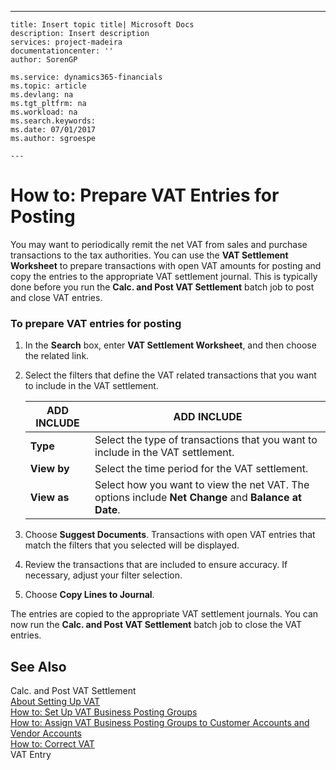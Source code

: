 ---
    title: Insert topic title| Microsoft Docs
    description: Insert description
    services: project-madeira
    documentationcenter: ''
    author: SorenGP

    ms.service: dynamics365-financials
    ms.topic: article
    ms.devlang: na
    ms.tgt_pltfrm: na
    ms.workload: na
    ms.search.keywords:
    ms.date: 07/01/2017
    ms.author: sgroespe

    ---
# How to: Prepare VAT Entries for Posting
You may want to periodically remit the net VAT from sales and purchase transactions to the tax authorities. You can use the **VAT Settlement Worksheet** to prepare transactions with open VAT amounts for posting and copy the entries to the appropriate VAT settlement journal. This is typically done before you run the **Calc. and Post VAT Settlement** batch job to post and close VAT entries.  
  
### To prepare VAT entries for posting  
  
1.  In the **Search** box, enter **VAT Settlement Worksheet**, and then choose the related link.  
  
2.  Select the filters that define the VAT related transactions that you want to include in the VAT settlement.  
  
    |ADD INCLUDE<!--[!INCLUDE[bp_tablefield](../../ApplicationDesign/includes/bp_tablefield_md.md)]-->|ADD INCLUDE<!--[!INCLUDE[bp_tabledescription](../../ApplicationDesign/includes/bp_tabledescription_md.md)]-->|  
    |---------------------------------|---------------------------------------|  
    |**Type**|Select the type of transactions that you want to include in the VAT settlement.|  
    |**View by**|Select the time period for the VAT settlement.|  
    |**View as**|Select how you want to view the net VAT. The options include **Net Change** and **Balance at Date**.|  
  
3.  Choose **Suggest Documents**. Transactions with open VAT entries that match the filters that you selected will be displayed.  
  
4.  Review the transactions that are included to ensure accuracy. If necessary, adjust your filter selection.  
  
5.  Choose **Copy Lines to Journal**.  
  
 The entries are copied to the appropriate VAT settlement journals. You can now run the **Calc. and Post VAT Settlement** batch job to close the VAT entries.  
  
## See Also  
 Calc. and Post VAT Settlement   
 [About Setting Up VAT](../../Finance/about-setting-up-vat.md)   
 [How to: Set Up VAT Business Posting Groups](../../Finance/how-to-set-up-vat-business-posting-groups.md)   
 [How to: Assign VAT Business Posting Groups to Customer Accounts and Vendor Accounts](../../Finance/how-to-assign-vat-business-posting-groups-to-customer-accounts-and-vendor-accounts.md)   
 [How to: Correct VAT](../../Finance/how-to-correct-vat.md)   
 VAT Entry